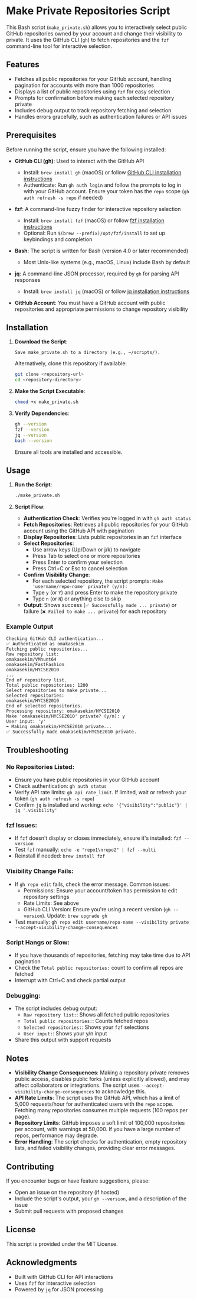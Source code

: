 # Make Private Repositories Script

This Bash script (`make_private.sh`) allows you to interactively select public GitHub repositories owned by your account and change their visibility to private. It uses the GitHub CLI (`gh`) to fetch repositories and the `fzf` command-line tool for interactive selection.

## Features

- Fetches all public repositories for your GitHub account, handling pagination for accounts with more than 1000 repositories
- Displays a list of public repositories using `fzf` for easy selection
- Prompts for confirmation before making each selected repository private
- Includes debug output to track repository fetching and selection
- Handles errors gracefully, such as authentication failures or API issues

## Prerequisites

Before running the script, ensure you have the following installed:

- **GitHub CLI (gh)**: Used to interact with the GitHub API
  - Install: `brew install gh` (macOS) or follow [GitHub CLI installation instructions](https://github.com/cli/cli#installation)
  - Authenticate: Run `gh auth login` and follow the prompts to log in with your GitHub account. Ensure your token has the `repo` scope (`gh auth refresh -s repo` if needed)

- **fzf**: A command-line fuzzy finder for interactive repository selection
  - Install: `brew install fzf` (macOS) or follow [fzf installation instructions](https://github.com/junegunn/fzf#installation)
  - Optional: Run `$(brew --prefix)/opt/fzf/install` to set up keybindings and completion

- **Bash**: The script is written for Bash (version 4.0 or later recommended)
  - Most Unix-like systems (e.g., macOS, Linux) include Bash by default

- **jq**: A command-line JSON processor, required by `gh` for parsing API responses
  - Install: `brew install jq` (macOS) or follow [jq installation instructions](https://stedolan.github.io/jq/download/)

- **GitHub Account**: You must have a GitHub account with public repositories and appropriate permissions to change repository visibility

## Installation

1. **Download the Script**:
   ```
   Save make_private.sh to a directory (e.g., ~/scripts/).
   ```
   Alternatively, clone this repository if available:
   ```bash
   git clone <repository-url>
   cd <repository-directory>
   ```

2. **Make the Script Executable**:
   ```bash
   chmod +x make_private.sh
   ```

3. **Verify Dependencies**:
   ```bash
   gh --version
   fzf --version
   jq --version
   bash --version
   ```
   Ensure all tools are installed and accessible.

## Usage

1. **Run the Script**:
   ```bash
   ./make_private.sh
   ```

2. **Script Flow**:
   - **Authentication Check**: Verifies you're logged in with `gh auth status`
   - **Fetch Repositories**: Retrieves all public repositories for your GitHub account using the GitHub API with pagination
   - **Display Repositories**: Lists public repositories in an `fzf` interface
   - **Select Repositories**:
     - Use arrow keys (Up/Down or j/k) to navigate
     - Press Tab to select one or more repositories
     - Press Enter to confirm your selection
     - Press Ctrl+C or Esc to cancel selection
   - **Confirm Visibility Change**:
     - For each selected repository, the script prompts: `Make 'username/repo-name' private? (y/n):`
     - Type `y` (or `Y`) and press Enter to make the repository private
     - Type `n` (or `N`) or anything else to skip
   - **Output**: Shows success (`✅ Successfully made ... private`) or failure (`❌ Failed to make ... private`) for each repository

### Example Output
```
Checking GitHub CLI authentication...
✅ Authenticated as omakasekim
Fetching public repositories...
Raw repository list:
omakasekim/VMhunt64
omakasekim/FastFashion
omakasekim/HYCSE2010
...
End of repository list.
Total public repositories: 1200
Select repositories to make private...
Selected repositories:
omakasekim/HYCSE2010
End of selected repositories.
Processing repository: omakasekim/HYCSE2010
Make 'omakasekim/HYCSE2010' private? (y/n): y
User input: 'y'
➡️ Making omakasekim/HYCSE2010 private...
✅ Successfully made omakasekim/HYCSE2010 private.
```

## Troubleshooting

### No Repositories Listed:
- Ensure you have public repositories in your GitHub account
- Check authentication: `gh auth status`
- Verify API rate limits: `gh api rate_limit`. If limited, wait or refresh your token (`gh auth refresh -s repo`)
- Confirm `jq` is installed and working: `echo '{"visibility":"public"}' | jq '.visibility'`

### fzf Issues:
- If `fzf` doesn't display or closes immediately, ensure it's installed: `fzf --version`
- Test `fzf` manually: `echo -e "repo1\nrepo2" | fzf --multi`
- Reinstall if needed: `brew install fzf`

### Visibility Change Fails:
- If `gh repo edit` fails, check the error message. Common issues:
  - Permissions: Ensure your account/token has permission to edit repository settings
  - Rate Limits: See above
  - GitHub CLI Version: Ensure you're using a recent version (`gh --version`). Update: `brew upgrade gh`
- Test manually: `gh repo edit username/repo-name --visibility private --accept-visibility-change-consequences`

### Script Hangs or Slow:
- If you have thousands of repositories, fetching may take time due to API pagination
- Check the `Total public repositories:` count to confirm all repos are fetched
- Interrupt with Ctrl+C and check partial output

### Debugging:
- The script includes debug output:
  - `Raw repository list:`: Shows all fetched public repositories
  - `Total public repositories:`: Counts fetched repos
  - `Selected repositories:`: Shows your `fzf` selections
  - `User input:`: Shows your y/n input
- Share this output with support requests

## Notes

- **Visibility Change Consequences**: Making a repository private removes public access, disables public forks (unless explicitly allowed), and may affect collaborators or integrations. The script uses `--accept-visibility-change-consequences` to acknowledge this.
- **API Rate Limits**: The script uses the GitHub API, which has a limit of 5,000 requests/hour for authenticated users with the `repo` scope. Fetching many repositories consumes multiple requests (100 repos per page).
- **Repository Limits**: GitHub imposes a soft limit of 100,000 repositories per account, with warnings at 50,000. If you have a large number of repos, performance may degrade.
- **Error Handling**: The script checks for authentication, empty repository lists, and failed visibility changes, providing clear error messages.

## Contributing

If you encounter bugs or have feature suggestions, please:
- Open an issue on the repository (if hosted)
- Include the script's output, your `gh --version`, and a description of the issue
- Submit pull requests with proposed changes

## License

This script is provided under the MIT License.

## Acknowledgments

- Built with GitHub CLI for API interactions
- Uses `fzf` for interactive selection
- Powered by `jq` for JSON processing
